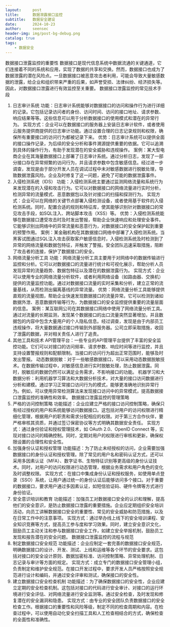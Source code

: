 ```yaml
---
layout:     post
title:      数据泄露接口监控
subtitle:   数据安全建设
date:       2024-10-23
author:     seensec
header-img: img/post-bg-debug.png
catalog: true
tags:
    - 数据安全
---
```

数据接口泄露监控的重要性
数据接口是现代信息系统中数据流通的关键通道，它们连接着不同的系统和应用，实现了数据的共享和交换。然而，数据接口也成为了数据泄露的潜在风险点。一旦数据接口被恶意攻击者利用，可能会导致大量敏感数据的泄露，给企业和组织带来严重的后果，如声誉受损、法律纠纷、经济损失等。因此，对数据接口泄露进行有效监控至关重要。
数据接口泄露监控的常见技术手段
1. 日志审计系统
功能：日志审计系统能够对数据接口的访问和操作行为进行详细的记录。它包括记录访问者的身份、访问时间、访问的接口地址、请求参数、响应结果等等。这些信息可以用于分析数据接口的使用模式和潜在的异常行为。
实现方式：企业可以在数据接口的服务器上安装日志审计软件，或者使用云服务提供商提供的日志审计功能。通过设置合理的日志记录规则和权限，确保所有重要接口的访问行为都被记录下来。
优势：日志审计系统可以提供全面的接口操作记录，为后续的安全分析和事件溯源提供重要的依据。它可以追溯到具体的操作行为，有助于发现潜在的安全威胁和违规操作。
案例：某大型电商企业在其海量数据接口上部署了日志审计系统。通过分析日志，发现了一部分接口存在异常频繁的访问行为，并且请求参数中包含敏感信息。经过进一步调查，发现是由于部分开发人员在调试过程中未对敏感数据进行脱敏处理，导致数据泄露风险。企业及时修复了这一问题，避免了可能的数据泄露事件。
2. 入侵检测系统（IDS）
功能：入侵检测系统主要通过监测网络流量和系统行为来发现潜在的入侵和攻击行为。它可以对数据接口的网络流量进行实时分析，检测异常的流量模式、恶意数据包以及针对接口的扫描和探测行为。
实现方式：企业可以在网络的关键节点部署入侵检测设备，或者使用基于软件的入侵检测系统。同时，配置合适的规则和特征库，使其能够识别针对数据接口的常见攻击手段，如SQL注入、跨站脚本攻击（XSS）等。
优势：入侵检测系统能够在数据接口遭受攻击时及时发出警报，帮助企业快速响应和处理安全事件。它能够识别出网络中的异常流量和恶意行为，对数据接口的安全保护起到重要的预警作用。
案例：某金融机构在其数据接口网络中部署了入侵检测系统。当黑客试图通过SQL注入攻击获取客户敏感信息时，入侵检测系统及时检测到了异常的网络流量和数据包特征，并触发了警报。安全团队迅速采取措施，阻断了攻击者的连接，保护了数据接口的安全。
3. 网络流量分析工具
功能：网络流量分析工具主要用于对网络中的数据传输进行监控和分析。它可以对数据接口的流量进行统计和可视化展示，帮助分析人员发现异常的流量趋势、数据包特征以及潜在的数据泄露行为。
实现方式：企业可以使用专业的网络流量分析软件，或者利用网络设备（如路由器、交换机）提供的流量监控功能。通过对数据接口流量的实时采集和分析，建立正常的流量基线，从而检测出偏离基线的异常流量。
优势：网络流量分析工具能够提供直观的流量视图，帮助企业快速发现数据接口的流量异常。它可以检测到诸如数据外泄、恶意数据传输等行为，为数据接口的安全监控提供重要的流量层面的信息。
案例：某互联网公司在其数据接口网络中使用了网络流量分析工具。通过对流量的长期监测，发现某个数据接口的出口流量突然显著增加，并且数据包的内容中包含大量用户的个人隐私信息。经过调查，发现是由于内部员工违规操作，将大量数据通过接口传输到外部服务器。公司立即采取措施，收回了泄露的数据，并对相关责任人进行了追责。
4. 其他工具和技术
API管理平台：一些专业的API管理平台提供了丰富的安全监控功能。它们可以对接口的访问频率、请求参数、响应时间等进行监控，并且支持设置警报规则和配额限制。当接口的访问行为超出正常范围时，能够及时发出警报。
动态数据脱敏：对于一些敏感数据接口，可以采用动态数据脱敏技术。在数据传输过程中，对敏感信息进行实时脱敏处理，防止数据泄露。同时，脱敏后的数据仍然可以满足业务需求，不影响接口的功能。
机器学习和大数据分析：利用机器学习算法和大数据分析技术，对大量的接口访问数据进行分析和建模。通过学习正常接口访问行为的模式，能够更准确地识别异常行为。例如，可以使用异常检测算法来发现接口访问中的异常模式，提高数据接口泄露监控的准确性和效率。
数据接口泄露监控的管理策略
1. 严格的访问控制策略
功能描述：企业应建立严格的接口访问控制策略，确保只有经过授权的用户和系统能够访问数据接口。这包括对用户的访问权限进行精细化管理，根据用户的职责和需求分配相应的权限。对于第三方合作伙伴，要严格审核其资质，并通过签订保密协议等方式明确其数据安全责任。
实现方式：通过身份验证和授权管理技术，如 OAuth 2.0、OpenID Connect 等，实现对接口访问的精确控制。同时，定期对用户的权限进行审核和更新，确保权限设置的合理性和安全性。
2. 加强身份认证和授权管理
功能描述：为了防止未经授权的访问，企业需要加强数据接口的身份认证和授权管理。除了常见的用户名和密码认证方式，还可以采用多因素认证（MFA）、数字证书、生物特征识别等更高级的身份认证技术。同时，对用户的访问权限进行动态管理，根据业务需求和用户角色的变化及时调整权限。
实现方式：在接口中集成身份认证和授权服务，如使用单点登录（SSO）系统，让用户通过统一的身份认证后能够访问多个接口。对于重要的数据接口，要求用户通过多因素认证，如短信验证码、硬件令牌等方式进行身份验证。
3. 安全意识培训和教育
功能描述：加强员工对数据接口安全的认识和理解，提高他们的安全意识，是防止数据接口泄露的重要措施。企业应定期组织安全培训活动，向员工讲解数据接口安全的重要性、常见的安全威胁和防范措施，以及在日常工作中的注意事项。
实现方式：通过举办线上线下的安全培训课程、安全知识竞赛等方式，提高员工参与度和学习效果。同时，建立安全意识文化，鼓励员工主动关注和参与数据接口安全工作，如建立安全举报机制，鼓励员工发现和报告潜在的安全问题。
数据接口泄露监控的流程与规范
1. 制定数据接口安全规范
功能描述：企业应制定一套完善的数据接口安全规范，明确数据接口的设计、开发、测试、上线和运维等各个环节的安全要求。这包括对接口的安全设计原则、数据加密标准、访问控制策略、异常处理机制、日志记录与审计等方面的规定。
实现方式：成立专门的数据接口安全管理小组，负责制定和维护安全规范。在接口开发过程中，要求开发人员严格按照安全规范进行设计和编码，并通过安全评审和测试，确保接口的安全性。
2. 建立数据接口安全检查机制
功能描述：为了确保数据接口的安全性，企业应建立定期的安全检查机制。这包括对接口的代码进行安全审计、对接口的运行环境进行安全评估、对网络流量进行安全监测等。通过安全检查，及时发现和修复潜在的安全漏洞和隐患。
实现方式：由专业的安全团队负责数据接口的安全检查工作。根据接口的重要性和风险等级，制定不同的检查周期和内容。在检查过程中，可以使用自动化安全扫描工具和人工检查相结合的方式，确保检查的全面性和准确性。

